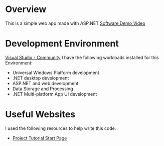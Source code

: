 # Overview
This is a simple web app made with ASP.NET
[Software Demo Video](https://youtu.be/RtqmoIjqMf0)

# Development Environment
[Visual Studio - Community](https://visualstudio.microsoft.com/vs/community/)
I have the following workloads installed for this Environment:
-  Universal Windows Platform development
-  .NET desktop development
-  ASP.NET and web development
-  Data Storage and Processing
-  .NET Multi-platform App UI development

# Useful Websites
I used the following resources to help write this code.
-  [Project Tutorial Start Page](https://learn.microsoft.com/en-us/aspnet/core/tutorials/razor-pages/?view=aspnetcore-7.0)

